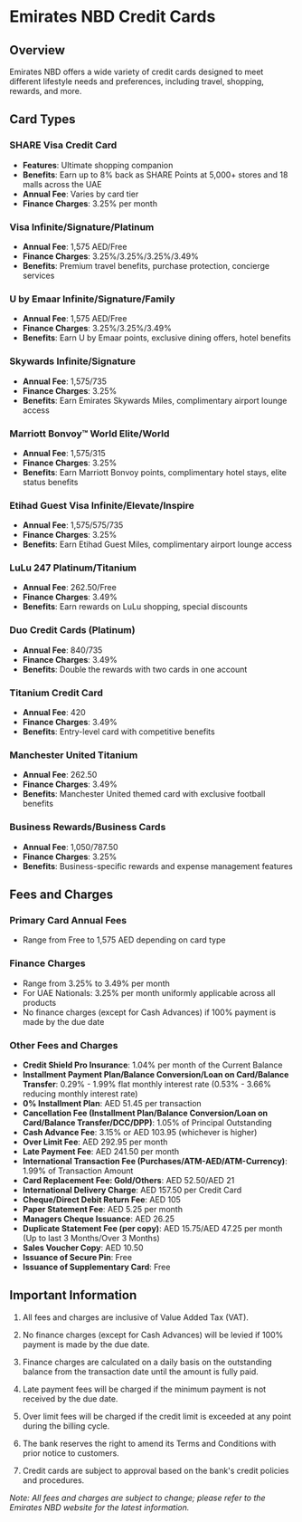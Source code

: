 # Emirates NBD Credit Cards

## Overview
Emirates NBD offers a wide variety of credit cards designed to meet different lifestyle needs and preferences, including travel, shopping, rewards, and more.

## Card Types

### SHARE Visa Credit Card
- **Features**: Ultimate shopping companion
- **Benefits**: Earn up to 8% back as SHARE Points at 5,000+ stores and 18 malls across the UAE
- **Annual Fee**: Varies by card tier
- **Finance Charges**: 3.25% per month

### Visa Infinite/Signature/Platinum
- **Annual Fee**: 1,575 AED/Free
- **Finance Charges**: 3.25%/3.25%/3.25%/3.49%
- **Benefits**: Premium travel benefits, purchase protection, concierge services

### U by Emaar Infinite/Signature/Family
- **Annual Fee**: 1,575 AED/Free
- **Finance Charges**: 3.25%/3.25%/3.49%
- **Benefits**: Earn U by Emaar points, exclusive dining offers, hotel benefits

### Skywards Infinite/Signature
- **Annual Fee**: 1,575/735
- **Finance Charges**: 3.25%
- **Benefits**: Earn Emirates Skywards Miles, complimentary airport lounge access

### Marriott Bonvoy™ World Elite/World
- **Annual Fee**: 1,575/315
- **Finance Charges**: 3.25%
- **Benefits**: Earn Marriott Bonvoy points, complimentary hotel stays, elite status benefits

### Etihad Guest Visa Infinite/Elevate/Inspire
- **Annual Fee**: 1,575/575/735
- **Finance Charges**: 3.25%
- **Benefits**: Earn Etihad Guest Miles, complimentary airport lounge access

### LuLu 247 Platinum/Titanium
- **Annual Fee**: 262.50/Free
- **Finance Charges**: 3.49%
- **Benefits**: Earn rewards on LuLu shopping, special discounts

### Duo Credit Cards (Platinum)
- **Annual Fee**: 840/735
- **Finance Charges**: 3.49%
- **Benefits**: Double the rewards with two cards in one account

### Titanium Credit Card
- **Annual Fee**: 420
- **Finance Charges**: 3.49%
- **Benefits**: Entry-level card with competitive benefits

### Manchester United Titanium
- **Annual Fee**: 262.50
- **Finance Charges**: 3.49%
- **Benefits**: Manchester United themed card with exclusive football benefits

### Business Rewards/Business Cards
- **Annual Fee**: 1,050/787.50
- **Finance Charges**: 3.25%
- **Benefits**: Business-specific rewards and expense management features

## Fees and Charges

### Primary Card Annual Fees
- Range from Free to 1,575 AED depending on card type

### Finance Charges
- Range from 3.25% to 3.49% per month
- For UAE Nationals: 3.25% per month uniformly applicable across all products
- No finance charges (except for Cash Advances) if 100% payment is made by the due date

### Other Fees and Charges
- **Credit Shield Pro Insurance**: 1.04% per month of the Current Balance
- **Installment Payment Plan/Balance Conversion/Loan on Card/Balance Transfer**: 0.29% - 1.99% flat monthly interest rate (0.53% - 3.66% reducing monthly interest rate)
- **0% Installment Plan**: AED 51.45 per transaction
- **Cancellation Fee (Installment Plan/Balance Conversion/Loan on Card/Balance Transfer/DCC/DPP)**: 1.05% of Principal Outstanding
- **Cash Advance Fee**: 3.15% or AED 103.95 (whichever is higher)
- **Over Limit Fee**: AED 292.95 per month
- **Late Payment Fee**: AED 241.50 per month
- **International Transaction Fee (Purchases/ATM-AED/ATM-Currency)**: 1.99% of Transaction Amount
- **Card Replacement Fee: Gold/Others**: AED 52.50/AED 21
- **International Delivery Charge**: AED 157.50 per Credit Card
- **Cheque/Direct Debit Return Fee**: AED 105
- **Paper Statement Fee**: AED 5.25 per month
- **Managers Cheque Issuance**: AED 26.25
- **Duplicate Statement Fee (per copy)**: AED 15.75/AED 47.25 per month (Up to last 3 Months/Over 3 Months)
- **Sales Voucher Copy**: AED 10.50
- **Issuance of Secure Pin**: Free
- **Issuance of Supplementary Card**: Free

## Important Information

1. All fees and charges are inclusive of Value Added Tax (VAT).

2. No finance charges (except for Cash Advances) will be levied if 100% payment is made by the due date.

3. Finance charges are calculated on a daily basis on the outstanding balance from the transaction date until the amount is fully paid.

4. Late payment fees will be charged if the minimum payment is not received by the due date.

5. Over limit fees will be charged if the credit limit is exceeded at any point during the billing cycle.

6. The bank reserves the right to amend its Terms and Conditions with prior notice to customers.

7. Credit cards are subject to approval based on the bank's credit policies and procedures.

*Note: All fees and charges are subject to change; please refer to the Emirates NBD website for the latest information.*
